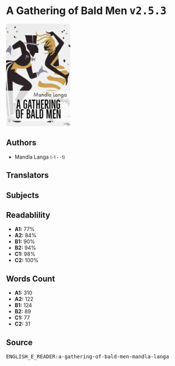 # A Gathering of Bald Men <kbd>v2.5.3</kbd>

![](./cover.medium.jpg "")

## Authors


 - Mandla Langa <small>(-1 - -1)</small>

## Translators



## Subjects



## Readablility


 - **A1:** 77%
 - **A2:** 84%
 - **B1:** 90%
 - **B2:** 94%
 - **C1:** 98%
 - **C2:** 100%

## Words Count


 - **A1:** 310
 - **A2:** 122
 - **B1:** 124
 - **B2:** 89
 - **C1:** 77
 - **C2:** 31

## Source


<kbd>ENGLISH_E_READER:a-gathering-of-bald-men-mandla-langa</kbd>
